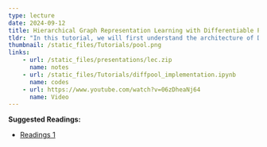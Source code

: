 ```yaml
---
type: lecture
date: 2024-09-12
title: Hierarchical Graph Representation Learning with Differentiable Pooling.
tldr: "In this tutorial, we will first understand the architecture of DiffPool and the overall graph classification model. Later on, we will see how can we do Graph Classification on ENZYME Dataset."
thumbnail: /static_files/Tutorials/pool.png
links: 
    - url: /static_files/presentations/lec.zip
      name: notes
    - url: /static_files/Tutorials/diffpool_implementation.ipynb
      name: codes
    - url: https://www.youtube.com/watch?v=06zDheaNj64
      name: Video
---
```

**Suggested Readings:**
- [Readings 1](https://pytorch-geometric.readthedocs.io/en/latest/get_started/colabs.html)
